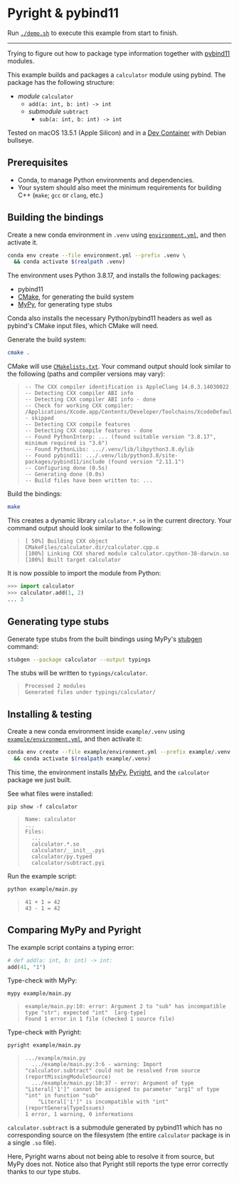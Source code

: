 # Pyright & pybind11

Run [`./demo.sh`](./demo.sh) to execute this example from start to finish.

---

Trying to figure out how to package type information together with [pybind11]
modules.

[pybind11]: http://pybind11.readthedocs.io

This example builds and packages a `calculator` module using pybind. The package
has the following structure:

- _module_ `calculator`
  - `add(a: int, b: int) -> int`
  - _submodule_ `subtract`
    - `sub(a: int, b: int) -> int`

Tested on macOS 13.5.1 (Apple Silicon) and in a [Dev Container] with Debian
bullseye.

[Dev Container]: ./.devcontainer/devcontainer.json

## Prerequisites

- Conda, to manage Python environments and dependencies.
- Your system should also meet the minimum requirements for building C++
  (`make`; `gcc` or `clang`, etc.)

## Building the bindings

Create a new conda environment in `.venv` using
[`environment.yml`](./environment.yml), and then activate it.

```bash
conda env create --file environment.yml --prefix .venv \
  && conda activate $(realpath .venv)
```

The environment uses Python 3.8.17, and installs the following packages:

- pybind11
- [CMake], for generating the build system
- [MyPy], for generating type stubs

[CMake]: https://pypi.org/project/cmake/
[MyPy]: http://mypy.readthedocs.io

Conda also installs the necessary Python/pybind11 headers as well as pybind's
CMake input files, which CMake will need.

Generate the build system:

```bash
cmake .
```

CMake will use [`CMakelists.txt`](./CMakeLists.txt). Your command output should
look similar to the following (paths and compiler versions may vary):

> ```
> -- The CXX compiler identification is AppleClang 14.0.3.14030022
> -- Detecting CXX compiler ABI info
> -- Detecting CXX compiler ABI info - done
> -- Check for working CXX compiler: /Applications/Xcode.app/Contents/Developer/Toolchains/XcodeDefault.xctoolchain/usr/bin/c++ - skipped
> -- Detecting CXX compile features
> -- Detecting CXX compile features - done
> -- Found PythonInterp: ... (found suitable version "3.8.17", minimum required is "3.6")
> -- Found PythonLibs: .../.venv/lib/libpython3.8.dylib
> -- Found pybind11: .../.venv/lib/python3.8/site-packages/pybind11/include (found version "2.11.1")
> -- Configuring done (0.5s)
> -- Generating done (0.0s)
> -- Build files have been written to: ...
> ```

Build the bindings:

```bash
make
```

This creates a dynamic library `calculator.*.so` in the current directory. Your
command output should look similar to the following:

> ```
> [ 50%] Building CXX object CMakeFiles/calculator.dir/calculator.cpp.o
> [100%] Linking CXX shared module calculator.cpython-38-darwin.so
> [100%] Built target calculator
> ```

It is now possible to import the module from Python:

```py
>>> import calculator
>>> calculator.add(1, 2)
... 3
```

## Generating type stubs

Generate type stubs from the built bindings using MyPy's [stubgen] command:

[stubgen]: https://mypy.readthedocs.io/en/stable/stubgen.html

```bash
stubgen --package calculator --output typings
```

The stubs will be written to `typings/calculator`.

> ```
> Processed 2 modules
> Generated files under typings/calculator/
> ```

## Installing & testing

Create a new conda environment inside `example/.venv` using
[`example/environment.yml`](./example/environment.yml), and then activate it:

```bash
conda env create --file example/environment.yml --prefix example/.venv \
  && conda activate $(realpath example/.venv)
```

This time, the environment installs [MyPy], [Pyright], and the `calculator`
package we just built.

[Pyright]: https://microsoft.github.io/pyright/

See what files were installed:

```
pip show -f calculator
```

> ```
> Name: calculator
> ...
> Files:
>   ...
>   calculator.*.so
>   calculator/__init__.pyi
>   calculator/py.typed
>   calculator/subtract.pyi
> ```

Run the example script:

```bash
python example/main.py
```

> ```
> 41 + 1 = 42
> 43 - 1 = 42
> ```

## Comparing MyPy and Pyright

The example script contains a typing error:

```py
# def add(a: int, b: int) -> int:
add(41, "1")
```

Type-check with MyPy:

```bash
mypy example/main.py
```

> ```
> example/main.py:10: error: Argument 2 to "sub" has incompatible type "str"; expected "int"  [arg-type]
> Found 1 error in 1 file (checked 1 source file)
> ```

Type-check with Pyright:

```bash
pyright example/main.py
```

> ```
> .../example/main.py
>   .../example/main.py:3:6 - warning: Import "calculator.subtract" could not be resolved from source (reportMissingModuleSource)
>   .../example/main.py:10:37 - error: Argument of type "Literal['1']" cannot be assigned to parameter "arg1" of type "int" in function "sub"
>     "Literal['1']" is incompatible with "int" (reportGeneralTypeIssues)
> 1 error, 1 warning, 0 informations
> ```

`calculator.subtract` is a submodule generated by pybind11 which has no
corresponding source on the filesystem (the entire `calculator` package is in a
single `.so` file).

Here, Pyright warns about not being able to resolve it from source, but MyPy
does not. Notice also that Pyright still reports the type error correctly thanks
to our type stubs.
